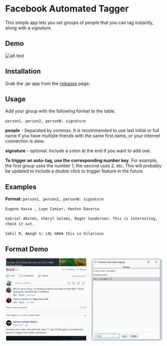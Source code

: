 # Facebook Automated Tagger
This simple app lets you set groups of people that you can tag instantly, along with a signature.

## Demo

![alt text](readme/demo1.gif)

## Installation
Grab the .jar app from the [releases](https://github.com/kirankunigiri/Facebook-Automated-Tagging/releases) page.

## Usage
Add your group with the following format to the table.

`person1, person2, personN: signature`

**people** - Separated by commas. It is recommended to use last initial or full name if you have multiple friends with the same first name, or your internet connection is slow.

**signature** - optional. Include a colon at the end if you want to add one.

**To trigger an auto-tag, use the corresponding number key**. For example, the first group uses the number 1, the second uses 2, etc. This will probably be updated to include a double click to trigger feature in the future.


## Examples

**Format:** `person1, person2, personN: signature`

`Eugene Hasso , Lupe Comier, Kenton Daversa`

`Gabriel Absten, Cheryl Salemi, Roger Sanderson: This is interesting, check it out.`

`Sahil R, Amogh S: LOL HAHA this is hilarious`

## Format Demo

![alt text](readme/demo2.gif)